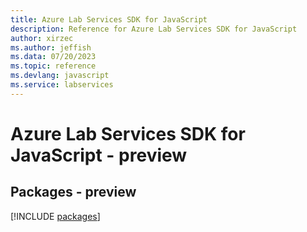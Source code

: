 ```yaml
---
title: Azure Lab Services SDK for JavaScript
description: Reference for Azure Lab Services SDK for JavaScript
author: xirzec
ms.author: jeffish
ms.data: 07/20/2023
ms.topic: reference
ms.devlang: javascript
ms.service: labservices
---
```

# Azure Lab Services SDK for JavaScript - preview
## Packages - preview
[!INCLUDE [packages](lab-services-index.md)]